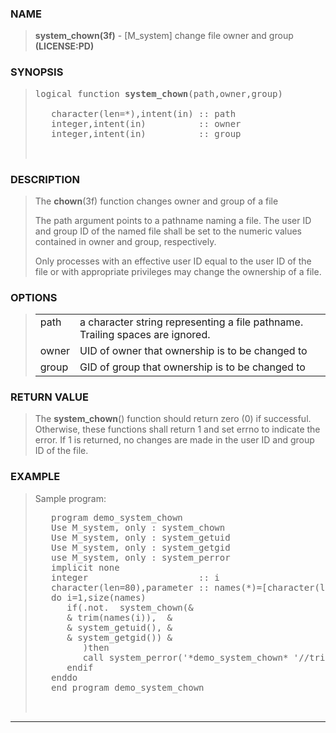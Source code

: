 <?
<body>
  <div id="Container">
    <div id="Content">
      <div class="c16"></div><a name="0"></a>

      <h3><a name="0">NAME</a></h3>

      <blockquote>
        <b>system_chown(3f)</b> - [M_system] change file owner and group <b>(LICENSE:PD)</b>
      </blockquote><a name="contents" id="contents"></a> <a name="6"></a>

      <h3><a name="6">SYNOPSIS</a></h3>

      <blockquote>
        <pre>
logical function <b>system_chown</b>(path,owner,group)
<br />   character(len=*),intent(in) :: path
   integer,intent(in)          :: owner
   integer,intent(in)          :: group
<br />
</pre>
      </blockquote><a name="2"></a>

      <h3><a name="2">DESCRIPTION</a></h3>

      <blockquote>
        The <b>chown</b>(3f) function changes owner and group of a file

        <p>The path argument points to a pathname naming a file. The user ID and group ID of the named file shall be set to the numeric values contained in
        owner and group, respectively.</p>

        <p>Only processes with an effective user ID equal to the user ID of the file or with appropriate privileges may change the ownership of a file.</p>
      </blockquote><a name="3"></a>

      <h3><a name="3">OPTIONS</a></h3>

      <blockquote>
        <table cellpadding="3">
          <tr valign="top">
            <td class="c17" width="6%" nowrap="nowrap">path</td>

            <td valign="bottom">a character string representing a file pathname. Trailing spaces are ignored.</td>
          </tr>

          <tr valign="top">
            <td class="c17" width="6%" nowrap="nowrap">owner</td>

            <td valign="bottom">UID of owner that ownership is to be changed to</td>
          </tr>

          <tr valign="top">
            <td class="c17" width="6%" nowrap="nowrap">group</td>

            <td valign="bottom">GID of group that ownership is to be changed to</td>
          </tr>
        </table>
      </blockquote><a name="4"></a>

      <h3><a name="4">RETURN VALUE</a></h3>

      <blockquote>
        The <b>system_chown</b>() function should return zero (0) if successful. Otherwise, these functions shall return 1 and set errno to indicate the
        error. If 1 is returned, no changes are made in the user ID and group ID of the file.
      </blockquote><a name="5"></a>

      <h3><a name="5">EXAMPLE</a></h3>

      <blockquote>
        <p>Sample program:</p>
        <pre>
   program demo_system_chown
   Use M_system, only : system_chown
   Use M_system, only : system_getuid
   Use M_system, only : system_getgid
   use M_system, only : system_perror
   implicit none
   integer                     :: i
   character(len=80),parameter :: names(*)=[character(len=80) :: 'myfile1','/usr/local']
   do i=1,size(names)
      if(.not.  system_chown(&amp;
      &amp; trim(names(i)),  &amp;
      &amp; system_getuid(), &amp;
      &amp; system_getgid()) &amp;
         )then
         call system_perror('*demo_system_chown* '//trim(names(i)))
      endif
   enddo
   end program demo_system_chown
<br />
</pre>
      </blockquote>
      <hr />
    </div>
  </div>
</body>
